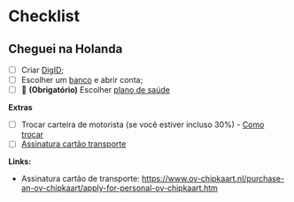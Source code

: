 # Checklist

## Cheguei na Holanda

- [ ] Criar [DigID](#digid);
- [ ] Escolher um [banco](#bancos-na-holanda) e abrir conta;
- [ ] 🚨 **(Obrigatório)** Escolher [plano de saúde](#plano-de-saude)

**Extras**
- [ ] Trocar carteira de motorista (se você estiver incluso 30%) - [Como trocar](https://github.com/eduardostuart/brasil-holanda/blob/main/passo-a-passo/PASSO-A-PASSO-TROCAR-CARTEIRA-MOTORISTA.md)
- [ ] [Assinatura cartão transporte](https://www.ov-chipkaart.nl/purchase-an-ov-chipkaart/apply-for-personal-ov-chipkaart.htm)

**Links:**

- Assinatura cartão de transporte: https://www.ov-chipkaart.nl/purchase-an-ov-chipkaart/apply-for-personal-ov-chipkaart.htm




